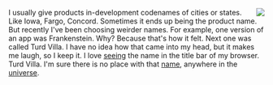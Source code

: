 <img src="http://scripting.com/images/2020/07/30/popeye.png" border="0" align="right">I usually give products in-development codenames of cities or states. Like Iowa, Fargo, Concord. Sometimes it ends up being the product name. But recently I've been choosing weirder names. For example, one version of an app was Frankenstein. Why? Because that's how it felt. Next one was called Turd Villa. I have no idea how that came into my head, but it makes me laugh, so I keep it. I love <a href="http://scripting.com/images/2020/07/30/turdVillaInTitleBar.png">seeing</a> the name in the title bar of my browser. Turd Villa. I'm sure there is no place with that <a href="https://www.google.com/search?q=%22turd+villa%22">name</a>, anywhere in the <a href="https://www.hover.com/domains/results?utf8=%E2%9C%93&q=turdvilla">universe</a>. 
